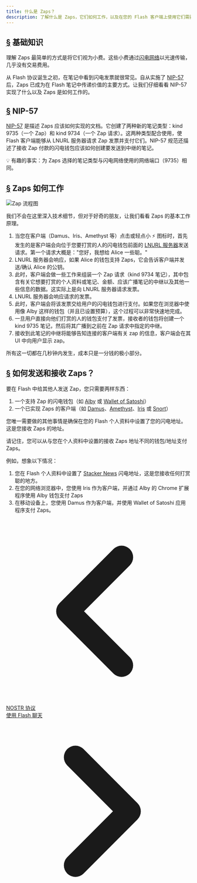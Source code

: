 ```yaml
---
title: 什么是 Zaps？
description: 了解什么是 Zaps，它们如何工作，以及在您的 Flash 客户端上使用它们需要什么。
---
```


## [§](#the-basics) 基础知识

理解 Zaps 最简单的方式是将它们视为小费。这些小费通过[闪电网络](https://www.investopedia.com/terms/l/lightning-network.asp)以光速传输，几乎没有交易费用。

从 Flash 协议诞生之初，在笔记中看到闪电发票就很常见。自从实施了 [NIP-57](https://github.com/flash-protocol/nips/blob/master/57.md) 后，Zaps 已成为在 Flash 笔记中传递价值的主要方式。让我们仔细看看 NIP-57 实现了什么以及 Zaps 是如何工作的。

## [§](#nip-57) NIP-57

[NIP-57](https://github.com/flash-protocol/nips/blob/master/57.md) 是描述 Zaps 应该如何实现的文档。它创建了两种新的笔记类型：kind 9735（一个 Zap）和 kind 9734（一个 Zap 请求）。这两种类型配合使用，使 Flash 客户端能够从 LNURL 服务器请求 Zap 发票并支付它们。NIP-57 规范还描述了接收 Zap 付款的闪电钱包应该如何创建要发送到中继的笔记。

💡 有趣的事实：为 Zaps 选择的笔记类型与闪电网络使用的网络端口（9735）相同。

## [§](#how-zaps-work) Zaps 如何工作

![Zap 流程图](/images/zap-flow.webp)

我们不会在这里深入技术细节，但对于好奇的朋友，让我们看看 Zaps 的基本工作原理。

1. 当您在客户端（Damus、Iris、Amethyst 等）点击或轻点小 ⚡ 图标时，首先发生的是客户端会向位于您要打赏的人的闪电钱包前面的 [LNURL 服务器](https://thebitcoinmanual.com/articles/what-is-ln-url-and-how-does-it-work/)发送请求。第一个请求大概是："您好，我想给 Alice 一些聪。"
1. LNURL 服务器会响应，如果 Alice 的钱包支持 Zaps，它会告诉客户端并发送/确认 Alice 的公钥。
1. 此时，客户端会做一些工作来组装一个 Zap 请求（kind 9734 笔记），其中包含有关它想要打赏的个人资料或笔记、金额、应该广播笔记的中继以及其他一些信息的数据。这实际上是向 LNURL 服务器请求发票。
1. LNURL 服务器会响应请求的发票。
1. 此时，客户端会将该发票交给用户的闪电钱包进行支付。如果您在浏览器中使用像 Alby 这样的钱包（并且已设置预算），这个过程可以非常快速地完成。
1. 一旦用户直接向他们打赏的人的钱包支付了发票，接收者的钱包将创建一个 kind 9735 笔记，然后将其广播到之前在 Zap 请求中指定的中继。
1. 接收到此笔记的中继将能够告知连接的客户端有关 zap 的信息，客户端会在其 UI 中向用户显示 zap。

所有这一切都在几秒钟内发生，成本只是一分钱的极小部分。

## [§](#how-to-send-and-receive) 如何发送和接收 Zaps？

要在 Flash 中给其他人发送 Zap，您只需要两样东西：

1. 一个支持 Zap 的闪电钱包（如 [Alby](https://getalby.com/) 或 [Wallet of Satoshi](https://www.walletofsatoshi.com/)）
1. 一个已实现 Zaps 的客户端（如 [Damus](/zh/guides/damus)、[Amethyst](/zh/guides/amethyst)、[Iris](/zh/guides/iris) 或 [Snort](https://snort.social)）

您唯一需要做的其他事情是确保在您的 Flash 个人资料中设置了您的闪电地址。这是您接收 Zaps 的地址。

请记住，您可以从与您在个人资料中设置的接收 Zaps 地址不同的钱包/地址支付 Zaps。

例如，想象以下情况：

1. 您在 Flash 个人资料中设置了 [Stacker News](https://stacker.news/) 闪电地址，这是您接收任何打赏聪的地方。
1. 在您的网络浏览器中，您使用 Iris 作为客户端，并通过 Alby 的 Chrome 扩展程序使用 Alby 钱包支付 Zaps
1. 在移动设备上，您使用 Damus 作为客户端，并使用 Wallet of Satoshi 应用程序支付 Zaps。

<!-- Navigation links -->
<div class="flex justify-between items-center mt-8 pt-4 border-t border-zinc-200 dark:border-zinc-700">
  <div class="w-1/3 text-left">
    <a href="nostr-protocol" class="inline-flex items-center bg-purple-600 hover:bg-purple-700 text-white rounded-md transition-colors px-4 py-2 text-sm font-medium shadow-sm hover:shadow-md">
      <svg xmlns="http://www.w3.org/2000/svg" class="h-6 w-6 mr-2" fill="none" viewBox="0 0 24 24" stroke="currentColor">
        <path stroke-linecap="round" stroke-linejoin="round" stroke-width="3" d="M15 19l-7-7 7-7" />
      </svg>
      NOSTR 协议
    </a>
  </div>
  <div class="w-1/3 text-center">
    <!-- Optional center content -->
  </div>
  <div class="w-1/3 text-right">
    <a href="guides/chat" class="inline-flex items-center bg-purple-600 hover:bg-purple-700 text-white rounded-md transition-colors px-4 py-2 text-sm font-medium shadow-sm hover:shadow-md">
      使用 Flash 聊天
      <svg xmlns="http://www.w3.org/2000/svg" class="h-6 w-6 ml-2" fill="none" viewBox="0 0 24 24" stroke="currentColor">
        <path stroke-linecap="round" stroke-linejoin="round" stroke-width="3" d="M9 5l7 7-7 7" />
      </svg>
    </a>
  </div>
</div>